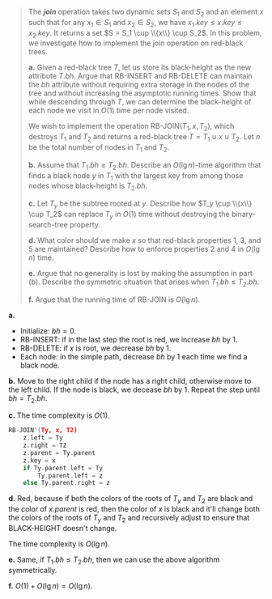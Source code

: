 > The ***join*** operation takes two dynamic sets $S_1$ and $S_2$ and an element $x$ such that for any $x_1 \in S_1$ and $x_2 \in S_2$, we have $x_1.key \le x.key \le x_2.key$. It returns a set $S = S_1 \cup \\{x\\} \cup S_2$. In this problem, we investigate how to implement the join operation on red-black trees.
>
> **a.** Given a red-black tree $T$, let us store its black-height as the new attribute $T.bh$. Argue that $\text{RB-INSERT}$ and $\text{RB-DELETE}$ can maintain the $bh$ attribute without requiring extra storage in the nodes of the tree and without increasing the asymptotic running times. Show that while descending through $T$, we can determine the black-height of each node we visit in $O(1)$ time per node visited.
>
> We wish to implement the operation $\text{RB-JOIN}(T_1, x, T_2)$, which destroys $T_1$ and $T_2$ and returns a red-black tree $T = T_1 \cup {x} \cup T_2$. Let $n$ be the total number of nodes in $T_1$ and $T_2$.
>
> **b.** Assume that $T_1.bh \ge T_2.bh$. Describe an $O(\lg n)$-time algorithm that finds a black node $y$ in $T_1$ with the largest key from among those nodes whose black-height is $T_2.bh$.
>
> **c.** Let $T_y$ be the subtree rooted at $y$. Describe how $T_y \cup \\{x\\} \cup T_2$ can replace $T_y$ in $O(1)$ time without destroying the binary-search-tree property.
>
> **d.** What color should we make $x$ so that red-black properties 1, 3, and 5 are maintained? Describe how to enforce properties 2 and 4 in $O(\lg n)$ time.
>
> **e.** Argue that no generality is lost by making the assumption in part (b). Describe the symmetric situation that arises when $T_1.bh \le T_2.bh$.
>
> **f.** Argue that the running time of $\text{RB-JOIN}$ is $O(\lg n)$.

**a.** 

- Initialize: $bh = 0$.
- $\text{RB-INSERT}$: if in the last step the root is red, we increase $bh$ by $1$.
- $\text{RB-DELETE}$: if $x$ is root, we decrease $bh$ by $1$.
- Each node: in the simple path, decrease $bh$ by $1$ each time we find a black node.

**b.** Move to the right child if the node has a right child, otherwise move to the left child. If the node is black, we decease $bh$ by $1$. Repeat the step until $bh = T_2.bh$.

**c.** The time complexity is $O(1)$.

```cpp
RB-JOIN'(Ty, x, T2)
    z.left = Ty
    z.right = T2
    z.parent = Ty.parent
    z.key = x
    if Ty.parent.left = Ty
        Ty.parent.left = z
    else Ty.parent.right = z
```

**d.** Red, because if both the colors of the roots of $T_y$ and $T_2$ are black and the color of $x.parent$ is red, then the color of $x$ is black and it'll change both the colors of the roots of $T_y$ and $T_2$ and recursively adjust to ensure that $\text{BLACK-HEIGHT}$ doesn't change.

The time complexity is $O(\lg n)$.

**e.** Same, if $T_1.bh\le T_2.bh$, then we can use the above algorithm symmetrically.

**f.** $O(1) + O(\lg n) = O(\lg n)$.

